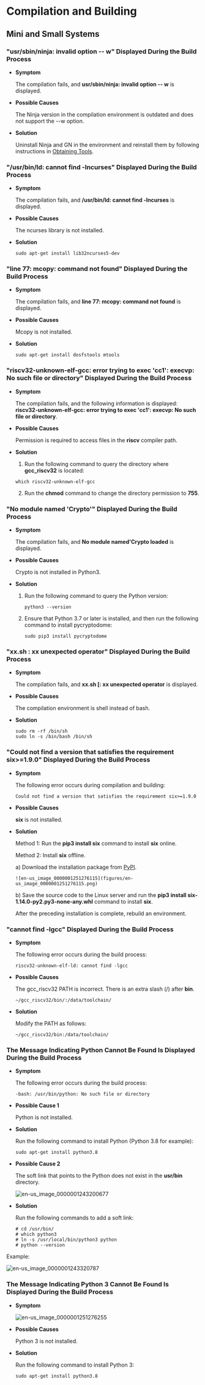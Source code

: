 # Compilation and Building


## Mini and Small Systems


### "usr/sbin/ninja: invalid option -- w" Displayed During the Build Process

- **Symptom**
  

  The compilation fails, and **usr/sbin/ninja: invalid option -- w** is displayed.

- **Possible Causes**

  The Ninja version in the compilation environment is outdated and does not support the --w option.

- **Solution**
  
  Uninstall Ninja and GN in the environment and reinstall them by following instructions in [Obtaining Tools](../get-code/gettools-ide.md).


### "/usr/bin/ld: cannot find -lncurses" Displayed During the Build Process

- **Symptom**
  

  The compilation fails, and **/usr/bin/ld: cannot find -lncurses** is displayed.

- **Possible Causes**
  

  The ncurses library is not installed.

- **Solution**
  
  ```
  sudo apt-get install lib32ncurses5-dev
  ```


### "line 77: mcopy: command not found" Displayed During the Build Process

- **Symptom**
  

  The compilation fails, and **line 77: mcopy: command not found** is displayed.

- **Possible Causes**
  

  Mcopy is not installed.

- **Solution**
  
  ```
  sudo apt-get install dosfstools mtools
  ```


### "riscv32-unknown-elf-gcc: error trying to exec 'cc1': execvp: No such file or directory" Displayed During the Build Process

- **Symptom**
  

  The compilation fails, and the following information is displayed: **riscv32-unknown-elf-gcc: error trying to exec 'cc1': execvp: No such file or directory**.

- **Possible Causes**
  

  Permission is required to access files in the **riscv** compiler path.

- **Solution**
  
  1. Run the following command to query the directory where **gcc_riscv32** is located:
  
  
  ```
  which riscv32-unknown-elf-gcc
  ```
  
  2. Run the **chmod** command to change the directory permission to **755**.


### "No module named 'Crypto'" Displayed During the Build Process

- **Symptom**
  
  The compilation fails, and **No module named'Crypto loaded** is displayed.
  
- **Possible Causes**
  
  Crypto is not installed in Python3.

- **Solution**

  1. Run the following command to query the Python version:
        
      ```
      python3 --version
      ```
  2. Ensure that Python 3.7 or later is installed, and then run the following command to install pycryptodome:
        
      ```
      sudo pip3 install pycryptodome
      ```


### "xx.sh : xx unexpected operator" Displayed During the Build Process

- **Symptom**
  

  The compilation fails, and **xx.sh [: xx unexpected operator** is displayed.

- **Possible Causes**
  

  The compilation environment is shell instead of bash.

- **Solution**
  
  ```
  sudo rm -rf /bin/sh
  sudo ln -s /bin/bash /bin/sh
  ```


### "Could not find a version that satisfies the requirement six&gt;=1.9.0" Displayed During the Build Process

- **Symptom**
  

  The following error occurs during compilation and building:


  ```
  Could not find a version that satisfies the requirement six>=1.9.0
  ```

- **Possible Causes**
  

  **six** is not installed.

- **Solution**
  
  Method 1: Run the **pip3 install six** command to install **six** online.
  
  Method 2: Install **six** offline.
  
    a) Download the installation package from [PyPI](https://pypi.org/project/six/#files).
  
      ![en-us_image_0000001251276115](figures/en-us_image_0000001251276115.png)
  
     b) Save the source code to the Linux server and run the **pip3 install six-1.14.0-py2.py3-none-any.whl** command to install **six**.
  
  After the preceding installation is complete, rebuild an environment.


### "cannot find -lgcc" Displayed During the Build Process

- **Symptom**
  

  The following error occurs during the build process:


  ```
  riscv32-unknown-elf-ld: cannot find -lgcc
  ```

- **Possible Causes**
  

  The gcc_riscv32 PATH is incorrect. There is an extra slash (/) after **bin**.


  ```
  ~/gcc_riscv32/bin/:/data/toolchain/
  ```

- **Solution**
  

  Modify the PATH as follows:


  ```
  ~/gcc_riscv32/bin:/data/toolchain/
  ```


### The Message Indicating Python Cannot Be Found Is Displayed During the Build Process

- **Symptom**
  

  The following error occurs during the build process:


  ```
  -bash: /usr/bin/python: No such file or directory
  ```

- **Possible Cause 1**
  

  Python is not installed.

- **Solution**
  

  Run the following command to install Python (Python 3.8 for example):


  ```
  sudo apt-get install python3.8
  ```

- **Possible Cause 2**
  

  The soft link that points to the Python does not exist in the **usr/bin** directory.

  ![en-us_image_0000001243200677](figures/en-us_image_0000001243200677.png)

- **Solution**
  

  Run the following commands to add a soft link:


  ```
  # cd /usr/bin/ 
  # which python3
  # ln -s /usr/local/bin/python3 python
  # python --version
  ```

Example:

  ![en-us_image_0000001243320787](figures/en-us_image_0000001243320787.png)


### The Message Indicating Python 3 Cannot Be Found Is Displayed During the Build Process

- **Symptom**

  ![en-us_image_0000001251276255](figures/en-us_image_0000001251276255.png)

- **Possible Causes**
  

  Python 3 is not installed.

- **Solution**
  

  Run the following command to install Python 3:


  ```
  sudo apt-get install python3.8
  ```
